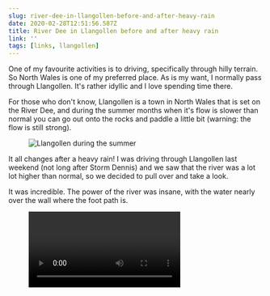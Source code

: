 ```yaml
---
slug: river-dee-in-llangollen-before-and-after-heavy-rain
date: 2020-02-28T12:51:56.587Z
title: River Dee in Llangollen before and after heavy rain
link: ''
tags: [links, llangollen]
---
```


One of my favourite activities is to driving, specifically through hilly terrain. So North Wales is one of my preferred place. As is my want, I normally pass through Llangollen. It's rather idyllic and I love spending time there.

For those who don't know, Llangollen is a town in North Wales that is set on the River Dee, and during the summer months when it's flow is slower than normal you can go out onto the rocks and paddle a little bit (warning: the flow is still strong).

<figure><img src="/images/2020-02-28-river-dee-in-llangollen-before-and-after-heavy-rain-0.jpeg" alt="Llangollen during the summer"></figure>

It all changes after a heavy rain! I was driving through Llangollen last weekend (not long after Storm Dennis) and we saw that the river was a lot lot higher than normal, so we decided to pull over and take a look.&nbsp;

It was incredible. The power of the river was insane, with the water nearly over the wall where the foot path is.

<figure><video src="/videos/2020-02-28-river-dee-in-llangollen-before-and-after-heavy-rain-0.mp4" alt="Llangollen after heavy rain" controls></video></figure>

